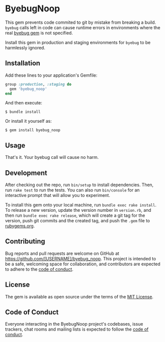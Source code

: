 # ByebugNoop

This gem prevents code commited to git by mistake from breaking a build.
`byebug` calls left in code can cause runtime errors in environments where the real [byebug gem](https://rubygems.org/gems/byebug) is not specified.

Install this gem in production and staging environments for `byebug` to be harmlessly ignored.

## Installation

Add these lines to your application's Gemfile:

```ruby
group :production, :staging do
  gem 'byebug_noop'
end
```

And then execute:

    $ bundle install

Or install it yourself as:

    $ gem install byebug_noop

## Usage

That's it. Your byebug call will cause no harm.

## Development

After checking out the repo, run `bin/setup` to install dependencies. Then, run `rake test` to run the tests. You can also run `bin/console` for an interactive prompt that will allow you to experiment.

To install this gem onto your local machine, run `bundle exec rake install`. To release a new version, update the version number in `version.rb`, and then run `bundle exec rake release`, which will create a git tag for the version, push git commits and the created tag, and push the `.gem` file to [rubygems.org](https://rubygems.org).

## Contributing

Bug reports and pull requests are welcome on GitHub at https://github.com/[USERNAME]/byebug_noop. This project is intended to be a safe, welcoming space for collaboration, and contributors are expected to adhere to the [code of conduct](https://github.com/[USERNAME]/byebug_noop/blob/main/CODE_OF_CONDUCT.md).

## License

The gem is available as open source under the terms of the [MIT License](https://opensource.org/licenses/MIT).

## Code of Conduct

Everyone interacting in the ByebugNoop project's codebases, issue trackers, chat rooms and mailing lists is expected to follow the [code of conduct](https://github.com/[USERNAME]/byebug_noop/blob/main/CODE_OF_CONDUCT.md).
